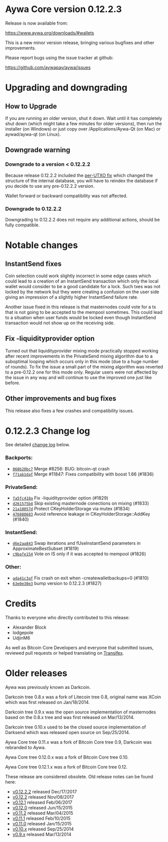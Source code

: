 Aywa Core version 0.12.2.3
==========================

Release is now available from:

  <https://www.aywa.org/downloads/#wallets>

This is a new minor version release, bringing various bugfixes and other
improvements.

Please report bugs using the issue tracker at github:

  <https://github.com/aywapay/aywa/issues>


Upgrading and downgrading
=========================

How to Upgrade
--------------

If you are running an older version, shut it down. Wait until it has completely
shut down (which might take a few minutes for older versions), then run the
installer (on Windows) or just copy over /Applications/Aywa-Qt (on Mac) or
aywad/aywa-qt (on Linux).

Downgrade warning
-----------------

### Downgrade to a version < 0.12.2.2

Because release 0.12.2.2 included the [per-UTXO fix](release-notes/aywa/release-notes-0.12.2.2.md#per-utxo-fix)
which changed the structure of the internal database, you will have to reindex
the database if you decide to use any pre-0.12.2.2 version.

Wallet forward or backward compatibility was not affected.

### Downgrade to 0.12.2.2

Downgrading to 0.12.2.2 does not require any additional actions, should be
fully compatible.

Notable changes
===============

InstantSend fixes
-----------------

Coin selection could work slightly incorrect in some edge cases which could
lead to a creation of an InstantSend transaction which only the local wallet
would consider to be a good candidate for a lock. Such txes was not locked by
the network but they were creating a confusion on the user side giving an
impression of a slightly higher InstantSend failure rate.

Another issue fixed in this release is that masternodes could vote for a tx
that is not going to be accepted to the mempool sometimes. This could lead to
a situation when user funds would be locked even though InstantSend transaction
would not show up on the receiving side.

Fix -liquidityprovider option
-----------------------------

Turned out that liquidityprovider mixing mode practically stopped working after
recent improvements in the PrivateSend mixing algorithm due to a suboptimal
looping which occurs only in this mode (due to a huge number of rounds). To fix
the issue a small part of the mixing algorithm was reverted to a pre-0.12.2 one
for this mode only. Regular users were not affected by the issue in any way and
will continue to use the improved one just like before.

Other improvements and bug fixes
--------------------------------

This release also fixes a few crashes and compatibility issues.


0.12.2.3 Change log
===================

See detailed [change log](https://github.com/aywapay/aywa/compare/v0.12.2.2...aywapay:v0.12.2.3) below.

### Backports:
- [`068b20bc7`](https://github.com/aywapay/aywa/commit/068b20bc7) Merge #8256: BUG: bitcoin-qt crash
- [`f71ab1daf`](https://github.com/aywapay/aywa/commit/f71ab1daf) Merge #11847: Fixes compatibility with boost 1.66 (#1836)

### PrivateSend:
- [`fa5fc418a`](https://github.com/aywapay/aywa/commit/fa5fc418a) Fix -liquidityprovider option (#1829)
- [`d261575b4`](https://github.com/aywapay/aywa/commit/d261575b4) Skip existing masternode conections on mixing (#1833)
- [`21a10057d`](https://github.com/aywapay/aywa/commit/21a10057d) Protect CKeyHolderStorage via mutex (#1834)
- [`476888683`](https://github.com/aywapay/aywa/commit/476888683) Avoid reference leakage in CKeyHolderStorage::AddKey (#1840)

### InstantSend:
- [`d6e2aa843`](https://github.com/aywapay/aywa/commit/d6e2aa843) Swap iterations and fUseInstantSend parameters in ApproximateBestSubset (#1819)
- [`c9bafe154`](https://github.com/aywapay/aywa/commit/c9bafe154) Vote on IS only if it was accepted to mempool (#1826)

### Other:
- [`ada41c3af`](https://github.com/aywapay/aywa/commit/ada41c3af) Fix crash on exit when -createwalletbackups=0 (#1810)
- [`63e0e30e3`](https://github.com/aywapay/aywa/commit/63e0e30e3) bump version to 0.12.2.3 (#1827)

Credits
=======

Thanks to everyone who directly contributed to this release:

- Alexander Block
- lodgepole
- UdjinM6

As well as Bitcoin Core Developers and everyone that submitted issues,
reviewed pull requests or helped translating on
[Transifex](https://www.transifex.com/projects/p/aywa/).


Older releases
==============

Aywa was previously known as Darkcoin.

Darkcoin tree 0.8.x was a fork of Litecoin tree 0.8, original name was XCoin
which was first released on Jan/18/2014.

Darkcoin tree 0.9.x was the open source implementation of masternodes based on
the 0.8.x tree and was first released on Mar/13/2014.

Darkcoin tree 0.10.x used to be the closed source implementation of Darksend
which was released open source on Sep/25/2014.

Aywa Core tree 0.11.x was a fork of Bitcoin Core tree 0.9,
Darkcoin was rebranded to Aywa.

Aywa Core tree 0.12.0.x was a fork of Bitcoin Core tree 0.10.

Aywa Core tree 0.12.1.x was a fork of Bitcoin Core tree 0.12.

These release are considered obsolete. Old release notes can be found here:

- [v0.12.2.2](release-notes/aywa/release-notes-0.12.2.2.md) released Dec/17/2017
- [v0.12.2](release-notes/aywa/release-notes-0.12.2.md) released Nov/08/2017
- [v0.12.1](release-notes/aywa/release-notes-0.12.1.md) released Feb/06/2017
- [v0.12.0](release-notes/aywa/release-notes-0.12.0.md) released Jun/15/2015
- [v0.11.2](release-notes/aywa/release-notes-0.11.2.md) released Mar/04/2015
- [v0.11.1](release-notes/aywa/release-notes-0.11.1.md) released Feb/10/2015
- [v0.11.0](release-notes/aywa/release-notes-0.11.0.md) released Jan/15/2015
- [v0.10.x](release-notes/aywa/release-notes-0.10.0.md) released Sep/25/2014
- [v0.9.x](release-notes/aywa/release-notes-0.9.0.md) released Mar/13/2014

